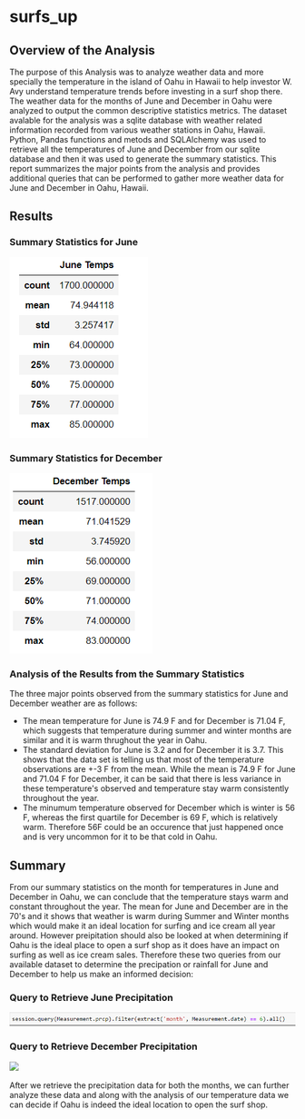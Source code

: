 # surfs_up

## Overview of the Analysis 

The purpose of this Analysis was to analyze weather data and more specially the temperature in the island of Oahu in Hawaii to help investor W. Avy understand temperature trends before investing in a surf shop there. The weather data for the months of June and December in Oahu were analyzed to output the common descriptive statistics metrics. The dataset avalable for the analysis was a sqlite database with weather related information recorded from various weather stations in Oahu, Hawaii. Python, Pandas functions and metods and SQLAlchemy was used to retrieve all the temperatures of June and December from our sqlite database and then it was used to generate the summary statistics. This report summarizes the major points from the analysis and provides additional queries that can be performed to gather more weather data for June and December in Oahu, Hawaii. 

## Results

### Summary Statistics for June 

  ![](Resources/junetemps.PNG)
  
  
### Summary Statistics for December

  ![](Resources/decembertemps.PNG)  
  
### Analysis of the Results from the Summary Statistics 

The three major points observed from the summary statistics for June and December weather are as follows: 
- The mean temperature for June is 74.9 F and for December is 71.04 F, which suggests that temperature during summer and winter months are similar and it is warm thrughout the year in Oahu. 
- The standard deviation for June is 3.2 and for December it is 3.7. This shows that the data set is telling us that most of the temperature observations are +-3 F from the mean. While the mean is 74.9 F for June and 71.04 F for December, it can be said that there is less variance in these temperature's observed and temperature stay warm consistently throughout the year. 
- The minumum temperature observed for December which is winter is 56 F, whereas the first quartile for December is 69 F, which is relatively warm. Therefore 56F could be an occurence that just happened once and is very uncommon for it to be that cold in Oahu. 

## Summary 

From our summary statistics on the month for temperatures in June and December in Oahu, we can conclude that the temperature stays warm and constant throughout the year. The mean for June and December are in the 70's and it shows that weather is warm during Summer and Winter months which would make it an ideal location for surfing and ice cream all year around. However preipitation should also be looked at when determining if Oahu is the ideal place to open a surf shop as it does have an impact on surfing as well as ice cream sales. Therefore these two queries from our available dataset to determine the precipation or rainfall for June and December to help us make an informed decision: 

### Query to Retrieve June Precipitation 
  ![](Resources/junerain.PNG)
  
### Query to Retrieve December Precipitation
  ![](Resources/decemberain.PNG)
  
After we retrieve the precipitation data for both the months, we can further analyze these data and along with the analysis of our temperature data we can decide if Oahu is indeed the ideal location to open the surf shop. 
